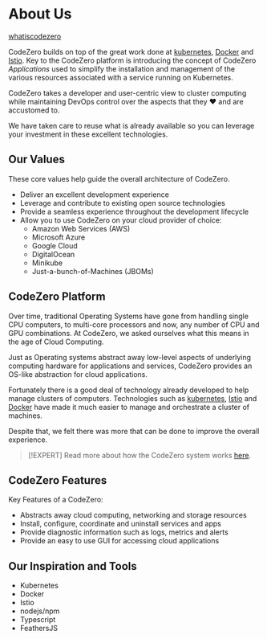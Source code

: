 # About Us

[whatiscodezero](../_fragments/whatiscodezero.md ":include")

CodeZero builds on top of the great work done at [kubernetes](http://kubernetes.io), [Docker](http://docker.com) and [Istio](http://istio.io). Key to the CodeZero platform is introducing the concept of CodeZero _Applications_ used to simplify the installation and management of the various resources associated with a service running on Kubernetes.

CodeZero takes a developer and user-centric view to cluster computing while maintaining DevOps control over the aspects that they :heart: and are accustomed to.

We have taken care to reuse what is already available so you can leverage your investment in these excellent technologies.

## Our Values

These core values help guide the overall architecture of CodeZero.

- Deliver an excellent development experience
- Leverage and contribute to existing open source technologies
- Provide a seamless experience throughout the development lifecycle
- Allow you to use CodeZero on your cloud provider of choice:
  - Amazon Web Services (AWS)
  - Microsoft Azure
  - Google Cloud
  - DigitalOcean
  - Minikube
  - Just-a-bunch-of-Machines (JBOMs)

## CodeZero Platform

Over time, traditional Operating Systems have gone from handling single CPU computers, to multi-core processors and now, any number of CPU and GPU combinations. At CodeZero, we asked ourselves what this means in the age of Cloud Computing.

Just as Operating systems abstract away low-level aspects of underlying computing hardware for applications and services, CodeZero provides an OS-like abstraction for cloud applications.

Fortunately there is a good deal of technology already developed to help manage clusters of computers. Technologies such as [kubernetes](http://kubernetes.io), [Istio](http://istio.io) and [Docker](http://docker.com) have made it much easier to manage and orchestrate a cluster of machines.

Despite that, we felt there was more that can be done to improve the overall experience.

> [!EXPERT]
> Read more about how the CodeZero system works [here](../concepts/codezero-system).

## CodeZero Features

Key Features of a CodeZero:

- Abstracts away cloud computing, networking and storage resources
- Install, configure, coordinate and uninstall services and apps
- Provide diagnostic information such as logs, metrics and alerts
- Provide an easy to use GUI for accessing cloud applications

## Our Inspiration and Tools

- Kubernetes
- Docker
- Istio
- nodejs/npm
- Typescript
- FeathersJS
